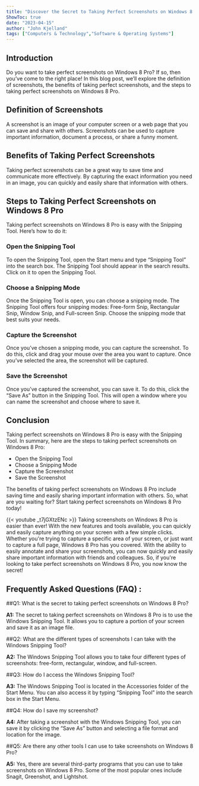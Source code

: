 ```yaml
---
title: "Discover the Secret to Taking Perfect Screenshots on Windows 8 Pro!"
ShowToc: true 
date: "2023-04-15"
author: "John Kjelland" 
tags: ["Computers & Technology","Software & Operating Systems"]
---
```

## Introduction

Do you want to take perfect screenshots on Windows 8 Pro? If so, then you’ve come to the right place! In this blog post, we’ll explore the definition of screenshots, the benefits of taking perfect screenshots, and the steps to taking perfect screenshots on Windows 8 Pro.

## Definition of Screenshots

A screenshot is an image of your computer screen or a web page that you can save and share with others. Screenshots can be used to capture important information, document a process, or share a funny moment.

## Benefits of Taking Perfect Screenshots

Taking perfect screenshots can be a great way to save time and communicate more effectively. By capturing the exact information you need in an image, you can quickly and easily share that information with others.

## Steps to Taking Perfect Screenshots on Windows 8 Pro

Taking perfect screenshots on Windows 8 Pro is easy with the Snipping Tool. Here’s how to do it:

### Open the Snipping Tool

To open the Snipping Tool, open the Start menu and type “Snipping Tool” into the search box. The Snipping Tool should appear in the search results. Click on it to open the Snipping Tool.

### Choose a Snipping Mode

Once the Snipping Tool is open, you can choose a snipping mode. The Snipping Tool offers four snipping modes: Free-form Snip, Rectangular Snip, Window Snip, and Full-screen Snip. Choose the snipping mode that best suits your needs.

### Capture the Screenshot

Once you’ve chosen a snipping mode, you can capture the screenshot. To do this, click and drag your mouse over the area you want to capture. Once you’ve selected the area, the screenshot will be captured.

### Save the Screenshot

Once you’ve captured the screenshot, you can save it. To do this, click the “Save As” button in the Snipping Tool. This will open a window where you can name the screenshot and choose where to save it.

## Conclusion

Taking perfect screenshots on Windows 8 Pro is easy with the Snipping Tool. In summary, here are the steps to taking perfect screenshots on Windows 8 Pro:

* Open the Snipping Tool
* Choose a Snipping Mode
* Capture the Screenshot
* Save the Screenshot

The benefits of taking perfect screenshots on Windows 8 Pro include saving time and easily sharing important information with others. So, what are you waiting for? Start taking perfect screenshots on Windows 8 Pro today!

{{< youtube _t7jGXtzENc >}} 
Taking screenshots on Windows 8 Pro is easier than ever! With the new features and tools available, you can quickly and easily capture anything on your screen with a few simple clicks. Whether you're trying to capture a specific area of your screen, or just want to capture a full page, Windows 8 Pro has you covered. With the ability to easily annotate and share your screenshots, you can now quickly and easily share important information with friends and colleagues. So, if you're looking to take perfect screenshots on Windows 8 Pro, you now know the secret!

## Frequently Asked Questions (FAQ) :
##Q1: What is the secret to taking perfect screenshots on Windows 8 Pro?

**A1:** The secret to taking perfect screenshots on Windows 8 Pro is to use the Windows Snipping Tool. It allows you to capture a portion of your screen and save it as an image file. 

##Q2: What are the different types of screenshots I can take with the Windows Snipping Tool?

**A2:** The Windows Snipping Tool allows you to take four different types of screenshots: free-form, rectangular, window, and full-screen. 

##Q3: How do I access the Windows Snipping Tool?

**A3:** The Windows Snipping Tool is located in the Accessories folder of the Start Menu. You can also access it by typing “Snipping Tool” into the search box in the Start Menu. 

##Q4: How do I save my screenshot?

**A4:** After taking a screenshot with the Windows Snipping Tool, you can save it by clicking the “Save As” button and selecting a file format and location for the image. 

##Q5: Are there any other tools I can use to take screenshots on Windows 8 Pro?

**A5:** Yes, there are several third-party programs that you can use to take screenshots on Windows 8 Pro. Some of the most popular ones include Snagit, Greenshot, and Lightshot.


